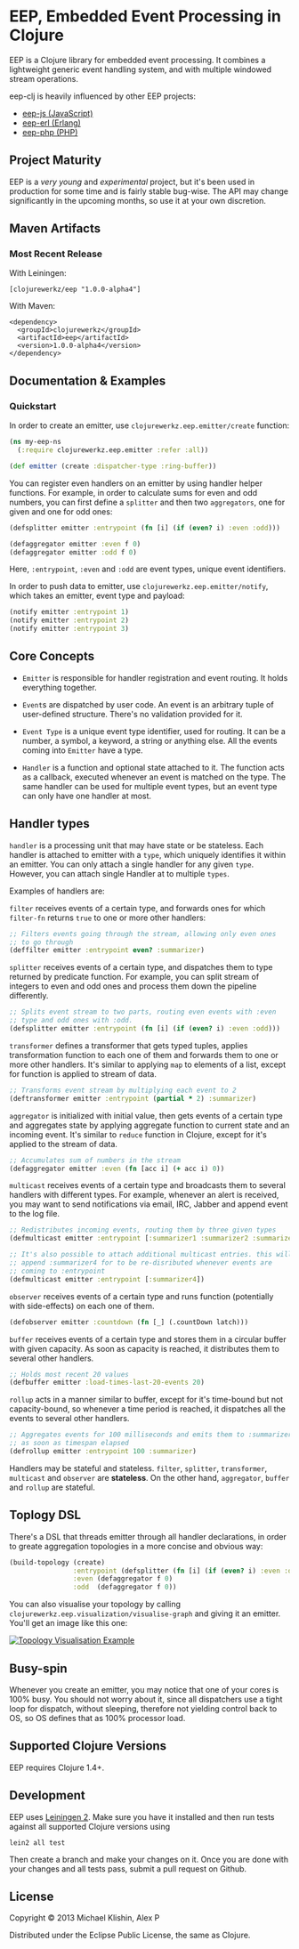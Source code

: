 # EEP, Embedded Event Processing in Clojure

EEP is a Clojure library for embedded event processing.
It combines a lightweight generic event handling system,
and with multiple windowed stream operations.

eep-clj is heavily influenced by other EEP projects:

  * [eep-js (JavaScript)](https://github.com/darach/eep-js)
  * [eep-erl (Erlang)](https://github.com/darach/eep-erl)
  * [eep-php (PHP)](https://github.com/ianbarber/eep-php)


## Project Maturity

EEP is a *very young* and *experimental* project, but it's been used in
production for some time and is fairly stable bug-wise. The API may change
significantly in the upcoming months, so use it at your own discretion.


## Maven Artifacts

### Most Recent Release

With Leiningen:

    [clojurewerkz/eep "1.0.0-alpha4"]

With Maven:

    <dependency>
      <groupId>clojurewerkz</groupId>
      <artifactId>eep</artifactId>
      <version>1.0.0-alpha4</version>
    </dependency>


## Documentation & Examples

### Quickstart

In order to create an emitter, use `clojurewerkz.eep.emitter/create` function:

```clj
(ns my-eep-ns
  (:require clojurewerkz.eep.emitter :refer :all))

(def emitter (create :dispatcher-type :ring-buffer))
```

You can register even handlers on an emitter by using handler helper
functions. For example, in order to calculate sums for even and odd
numbers, you can first define a `splitter` and then two `aggregators`,
one for given and one for odd ones:

```clj
(defsplitter emitter :entrypoint (fn [i] (if (even? i) :even :odd)))

(defaggregator emitter :even f 0)
(defaggregator emitter :odd f 0)
```

Here, `:entrypoint`, `:even` and `:odd` are event types, unique event
identifiers.

In order to push data to emitter, use `clojurewerkz.eep.emitter/notify`,
which takes an emitter, event type and payload:

```clj
(notify emitter :entrypoint 1)
(notify emitter :entrypoint 2)
(notify emitter :entrypoint 3)
```

## Core Concepts

  * `Emitter` is responsible for handler registration and event
    routing. It holds everything together.

  * `Event`s are dispatched by user code. An event is an
    arbitrary tuple of user-defined structure. There's no validation
    provided for it.

  * `Event Type` is a unique event type identifier, used for routing. It can
    be a number, a symbol, a keyword, a string or anything else. All the events
    coming into `Emitter` have a type.

  * `Handler` is a function and optional state attached to it. The function acts as a
    callback, executed whenever an event is matched on the type.
    The same handler can be used for multiple event types, but
    an event type can only have one handler at most.

## Handler types

`handler` is a processing unit that may have state or be stateless. Each
handler is attached to emitter with a `type`, which uniquely
identifies it within an emitter. You can only attach a single handler
for any given `type`. However, you can attach single Handler at to
multiple `types`.

Examples of handlers are:

`filter` receives events of a certain type, and forwards ones for which
`filter-fn` returns `true` to one or more other handlers:

```clj
;; Filters events going through the stream, allowing only even ones
;; to go through
(deffilter emitter :entrypoint even? :summarizer)
```

`splitter` receives events of a certain type, and dispatches them to
type returned by predicate function. For example, you can split stream
of integers to even and odd ones and process them down the pipeline
differently.

```clj
;; Splits event stream to two parts, routing even events with :even
;; type and odd ones with :odd.
(defsplitter emitter :entrypoint (fn [i] (if (even? i) :even :odd)))
```

`transformer` defines a transformer that gets typed tuples, applies
transformation function to each one of them and forwards them to
one or more other handlers. It's similar to applying `map` to
elements of a list, except for function is applied to stream of data.

```clj
;; Transforms event stream by multiplying each event to 2
(deftransformer emitter :entrypoint (partial * 2) :summarizer)
```

`aggregator` is initialized with initial value, then gets events of
a certain type and aggregates state by applying aggregate function to
current state and an incoming event. It's similar to `reduce`
function in Clojure, except for it's applied to the stream of data.

```clj
;; Accumulates sum of numbers in the stream
(defaggregator emitter :even (fn [acc i] (+ acc i) 0))
```

`multicast` receives events of a certain type and broadcasts them
to several handlers with different types. For example, whenever an
alert is received, you may want to send notifications via email,
IRC, Jabber and append event to the log file.

```clj
;; Redistributes incoming events, routing them by three given types
(defmulticast emitter :entrypoint [:summarizer1 :summarizer2 :summarizer3])

;; It's also possible to attach additional multicast entries. this will
;; append :summarizer4 for to be re-disributed whenever events are
;; coming to :entrypoint
(defmulticast emitter :entrypoint [:summarizer4])
```

`observer` receives events of a certain type and runs function
(potentially with side-effects) on each one of them.

```clj
(defobserver emitter :countdown (fn [_] (.countDown latch)))
```

`buffer` receives events of a certain type and stores them in a
circular buffer with given capacity. As soon as capacity is
reached, it distributes them to several other handlers.

```clj
;; Holds most recent 20 values
(defbuffer emitter :load-times-last-20-events 20)
```

`rollup` acts in a manner similar to buffer, except for it's
time-bound but not capacity-bound, so whenever a time period is
reached, it dispatches all the events to several other handlers.

```clj
;; Aggregates events for 100 milliseconds and emits them to :summarizer
;; as soon as timespan elapsed
(defrollup emitter :entrypoint 100 :summarizer)
```

Handlers may be stateful and stateless. `filter`, `splitter`,
`transformer`, `multicast` and `observer` are __stateless__. On the
other hand, `aggregator`, `buffer` and `rollup` are stateful.

## Toplogy DSL

There's a DSL that threads emitter through all handler declarations,
in order to greate aggregation topologies in a more concise and obvious
way:

```clj
(build-topology (create)
                :entrypoint (defsplitter (fn [i] (if (even? i) :even :odd)) [:even :odd])
                :even (defaggregator f 0)
                :odd  (defaggregator f 0))
```

You can also visualise your topology by calling `clojurewerkz.eep.visualization/visualise-graph`
and giving it an emitter. You'll get an image like this one:

[![Topology Visualisation Example](http://coffeenco.de/assets/images/topology_example.png)](http://coffeenco.de/assets/images/topology_example.png)



## Busy-spin

Whenever you create an emitter, you may notice that one of your cores is 100% busy. You should
not worry about it, since all dispatchers use a tight loop for dispatch, without sleeping, therefore
not yielding control back to OS, so OS defines that as 100% processor load.

## Supported Clojure Versions

EEP requires Clojure 1.4+.


## Development

EEP uses [Leiningen 2](https://github.com/technomancy/leiningen/blob/master/doc/TUTORIAL.md). Make
sure you have it installed and then run tests against all supported Clojure versions using

    lein2 all test

Then create a branch and make your changes on it. Once you are done with your changes and all
tests pass, submit a pull request on Github.

## License

Copyright © 2013 Michael Klishin, Alex P

Distributed under the Eclipse Public License, the same as Clojure.
